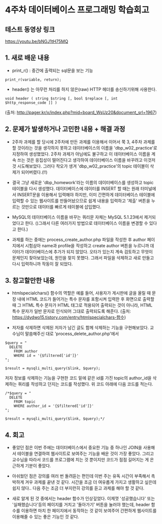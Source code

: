 # 4주차 데이터베이스 프로그래밍 학습회고


## 테스트 동영상 링크
  https://youtu.be/bNGJ1tH75MQ


## 1. 새로 배운 내용
  * print_r() : 중간에 출력되는 sql문을 보는 기능
  ```
  print_r(variable, return);
  ```

  * header() 는 아무런 처리를 하지 않은(raw) HTTP 헤더를 송신하기위해 사용한다.
  ```
  void header ( string $string [, bool $replace [, int $http_response_code ]] )
  ```
  (출처: http://pager.kr/x/index.php?mid=board_WsUz20&document_srl=1967)


## 2. 문제가 발생하거나 고민한 내용 + 해결 과정
  * 2주차 과제를 할 당시에 2주차에 만든 과제를 이용해서 이어서 쭉 3, 4주차 과제를 할 것이라는 것을 생각하지 못하고 데이터베이스의 이름을 'dbp_w02_practice'로 지정하여 생성했었다. 2주차 과제가 아님에도 불구하고 이 데이터베이스 이름을 계속 쓰는 것은 응집성이 떨어진다고 생각하여 데이터베이스 이름을 바꾸려고 이것저것 시도해보았다. 그러다 착오가 생겨 'dbp_w02_practice'의 topic 테이블이 삭제가 되어버렸다.(!!)

  * 결국 그냥 새로운 'dbp_homework'라는 이름의 데이터베이스를 생성하고 topic 테이블을 다시 생성했다. 데이터베이스에 데이터를 INSERT 할 때는 원래 터미널에서 INSERT문을 이용해서 입력해야 하지만, 이미 간편하게 데이터베이스 테이블에 입력할 수 있는 웹사이트를 만들어놨으므로 쉽게 내용을 입력하고 '제출' 버튼을 누르는 것만으로 데이터를 빠르게 테이블에 삽입했다.

  * MySQL의 데이터베이스 이름을 바꾸는 쿼리문 자체는 MySQL 5.1.23에서 제거되었다고 한다. ()그래서 다른 여러가지 방법으로 데이터베이스 이름을 변경할 수 있다고 한다.)

  * 과제를 하는 중에는 process_create_author.php 파일을 작성한 후 author 페이지에서 시험삼아 name과 profile을 작성하고 create author 버튼을 누르니까 데이터가 데이터베이스에 추가가 되지 않았다. 오타가 있는지 계속 검토하고 무엇이 문제인지 찾아보았는데, 원인을 찾지 못했다. 그래서 파일을 삭제하고 새로 만들고 다시 입력하니까 작동이 잘 되었다.


## 3. 참고할만한 내용
  * htmlspecialchars() 함수의 역할은 예를 들어, 사용자가 게시판에 글을 올릴 때 문장 내에 HTML 코드가 들어가는 특수 문자를 포함시켜 입력한 후 화면으로 출력할 때 그 HTML 특수 문자가 HTML 태그로 적용되어 출력되는 것이 아니라, HTML 특수 문자가 일반 문자로 인식되어 그대로 출력되도록 해준다.
  (출처: https://dydwo15.tistory.com/entry/htmlspecialchars-함수)

  * 저자를 삭제하면 삭제된 저자가 남긴 글도 함께 삭제하는 기능을 구현해보았다. 교수님이 말씀해주신 대로 'process_delete_author.php'에서
  ```
  $query = "
    DELETE
      FROM author
      WHERE id = '{$filtered['id']}'
  ";

  $result = mysqli_multi_query($link, $query);
  ```
  저자 정보를 삭제하는 기능을 구현한 코드 밑에 같은 id를 가진 topic의 author_id을 삭제하는 쿼리를 작성하고 던지는 코드를 작성했다. 위 코드 아래에 다음 코드를 적는다.
  ```
  /*$query = "
    DELETE
      FROM topic
      WHERE author_id = '{$filtered['id']}'
  ";

  $result = mysqli_multi_query($link, $query);*/
  ```

## 4. 회고
  * 좋았던 점은 이번 주에는 데이터베이스에서 중요한 기능 중 하나인 JOIN을 사용해서 테이블을 연결하여 웹사이트로 보여주는 기능을 배운 것이 가장 좋았다. 그리고 교수님을 따라서 코드를 프로그램에 치는 것 뿐이지만 코드가 점점 길어지는 게 은근하게 기분이 좋았다.

  * 아쉬웠던 점은 강의를 여러 번 돌려듣는 편인데 이번 주는 유독 시간이 부족해서 촉박하게 겨우 과제를 끝낸 것 같다. 시간을 조금 더 여유롭게 가지고 생활하고 싶은데 쉽지 않다.. 다음 주는 조금 더 부지런히 강의를 듣고 과제를 해야 할 것 같다.

  * 새로 알게 된 것 중에서는 header 함수가 인상깊었다. 이제껏 '성공했습니다' 또는 '실패했습니다'등의 페이지를 거치고 '돌아가기' 버튼을 눌러야 했는데, header 함수를 이용하면 마치 한 페이지에서 동작하는 것 같이 보여주어 간편하게 웹사이트를 이용해줄 수 있는 좋은 기능인 것 같다.
